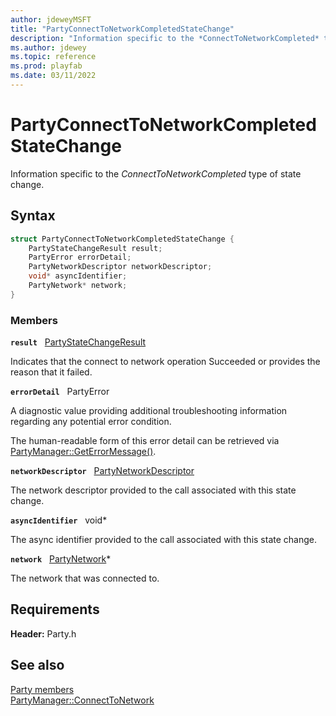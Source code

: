 ```yaml
---
author: jdeweyMSFT
title: "PartyConnectToNetworkCompletedStateChange"
description: "Information specific to the *ConnectToNetworkCompleted* type of state change."
ms.author: jdewey
ms.topic: reference
ms.prod: playfab
ms.date: 03/11/2022
---
```


# PartyConnectToNetworkCompletedStateChange  

Information specific to the *ConnectToNetworkCompleted* type of state change.  

## Syntax  
  
```cpp
struct PartyConnectToNetworkCompletedStateChange {  
    PartyStateChangeResult result;  
    PartyError errorDetail;  
    PartyNetworkDescriptor networkDescriptor;  
    void* asyncIdentifier;  
    PartyNetwork* network;  
}  
```
  
### Members  
  
**`result`** &nbsp; [PartyStateChangeResult](../enums/partystatechangeresult.md)  
  
Indicates that the connect to network operation Succeeded or provides the reason that it failed.
  
**`errorDetail`** &nbsp; PartyError  
  
A diagnostic value providing additional troubleshooting information regarding any potential error condition.
  
The human-readable form of this error detail can be retrieved via [PartyManager::GetErrorMessage()](../classes/PartyManager/methods/partymanager_geterrormessage.md).
  
**`networkDescriptor`** &nbsp; [PartyNetworkDescriptor](partynetworkdescriptor.md)  
  
The network descriptor provided to the call associated with this state change.
  
**`asyncIdentifier`** &nbsp; void*  
  
The async identifier provided to the call associated with this state change.
  
**`network`** &nbsp; [PartyNetwork](../classes/PartyNetwork/partynetwork.md)*  
  
The network that was connected to.
  
  
## Requirements  
  
**Header:** Party.h
  
## See also  
[Party members](../party_members.md)  
[PartyManager::ConnectToNetwork](../classes/PartyManager/methods/partymanager_connecttonetwork.md)
  
  
